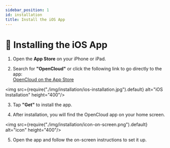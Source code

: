 ```yaml
---
sidebar_position: 1
id: installation
title: Install the iOS App
---
```


# 📱 Installing the iOS App

1. Open the **App Store** on your iPhone or iPad.

2. Search for **"OpenCloud"** or click the following link to go directly to the app:  
   [OpenCloud on the App Store](https://apps.apple.com/de/app/opencloud-your-data-anywhere/id6743121005)

<img src={require("./img/installation/ios-installation.jpg").default} alt="iOS Installation" height="400"/>

3. Tap **"Get"** to install the app.

4. After installation, you will find the OpenCloud app on your home screen.

<img src={require("./img/installation/icon-on-screen.png").default} alt="icon" height="400"/>

5. Open the app and follow the on-screen instructions to set it up.

